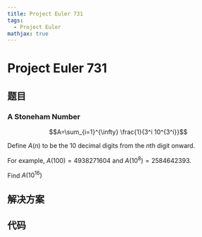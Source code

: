 ```yaml
---
title: Project Euler 731
tags:
  - Project Euler
mathjax: true
---
```

<escape><!-- more --></escape>
    
# Project Euler 731
## 题目
### A Stoneham Number



$$A=\sum_{i=1}^{\infty} \frac{1}{3^i 10^{3^i}}$$


Define $A(n)$ to be the $10$ decimal digits from the $n\text{th}$ digit onward.

For example, $A(100) = 4938271604$ and $A(10^8)=2584642393$.


Find $A(10^{16})$




## 解决方案


## 代码


